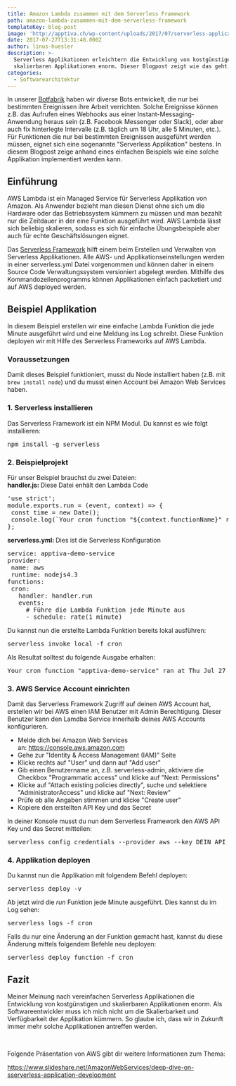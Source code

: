 ```yaml
---
title: Amazon Lambda zusammen mit dem Serverless Framework
path: amazon-lambda-zusammen-mit-dem-serverless-framework
templateKey: blog-post
image: 'http://apptiva.ch/wp-content/uploads/2017/07/serverless-application-development.jpg'
date: 2017-07-27T13:31:48.000Z
author: linus-huesler
description: >-
  Serverless Applikationen erleichtern die Entwicklung von kostgünstigen und
  skalierbaren Applikationen enorm. Dieser Blogpost zeigt wie das geht.
categories:
  - Softwarearchitektur
---
```


In unserer <a href="https://www.botfabrik.ch" target="_blank" rel="noopener">Botfabrik</a> haben wir diverse Bots entwickelt, die nur bei bestimmten Ereignissen ihre Arbeit verrichten. Solche Ereignisse können z.B. das Aufrufen eines Webhooks aus einer Instant-Messaging-Anwendung heraus sein (z.B. Facebook Messenger oder Slack), oder aber auch fix hinterlegte Intervalle (z.B. täglich um 18 Uhr, alle 5 Minuten, etc.). Für Funktionen die nur bei bestimmten Ereignissen ausgeführt werden müssen, eignet sich eine sogenannte "Serverless Applikation" bestens. In diesem Blogpost zeige anhand eines einfachen Beispiels wie eine solche Applikation implementiert werden kann.

<h2>Einführung</h2>
AWS Lambda ist ein Managed Service für Serverless Applikation von Amazon. Als Anwender bezieht man diesen Dienst ohne sich um die Hardware oder das Betriebssystem kümmern zu müssen und man bezahlt nur die Zeitdauer in der eine Funktion ausgeführt wird. AWS Lambda lässt sich beliebig skalieren, sodass es sich für einfache Übungsbeispiele aber auch für echte Geschäftslösungen eignet.

Das <a href="https://serverless.com/" target="_blank" rel="noopener">Serverless Framework</a> hilft einem beim Erstellen und Verwalten von Serverless Applikationen. Alle AWS- und Applikationseinstellungen werden in einer serverless.yml Datei vorgenommen und können daher in einem Source Code Verwaltungssystem versioniert abgelegt werden. Mithilfe des Kommandozeilenprogramms können Applikationen einfach packetiert und auf AWS deployed werden.

<h2>Beispiel Applikation</h2>
In diesem Beispiel erstellen wir eine einfache Lambda Funktion die jede Minute ausgeführt wird und eine Meldung ins Log schreibt. Diese Funktion deployen wir mit Hilfe des Serverless Frameworks auf AWS Lambda.
<h3>Voraussetzungen</h3>
Damit dieses Beispiel funktioniert, musst du Node installiert haben (z.B. mit <code>brew install node</code>) und du musst einen Account bei Amazon Web Services haben.
<h3>1. Serverless installieren</h3>
Das Serverless Framework ist ein NPM Modul. Du kannst es wie folgt installieren:
<pre>npm install -g serverless</pre>
<h3>2. Beispielprojekt</h3>
Für unser Beispiel brauchst du zwei Dateien:
<div><strong>handler.js: </strong>Diese Datei enhält den Lambda Code</div>
<div>
<div>
<pre><span>'use strict'</span><span>;</span>
<span>module.exports.run </span><span>=</span><span> (event, context) </span><span>=&gt;</span><span> {</span>
<span> </span><span>const</span><span> time </span><span>=</span><span> </span><span>new</span><span> Date();</span>
<span> console.log(</span><span>`Your cron function "</span><span>${</span><span>context.functionName</span><span>}</span><span>" ran at </span><span>${</span><span>time</span><span>}</span><span>. Yea!`</span><span>);</span>
<span>};</span></pre>
</div>
</div>
<strong>serverless.yml: </strong>Dies ist die Serverless Konfiguration
<div>
<pre><span>service</span><span>: </span><span>apptiva-demo-service</span>
<span>provider</span><span>:</span>
<span> </span><span>name</span><span>: </span><span>aws</span>
<span> </span><span>runtime</span><span>: </span><span>nodejs4.3</span>
<span>functions</span><span>:</span>
<span> </span><span>cron</span><span>:</span>
<span>   </span><span>handler</span><span>: </span><span>handler.run</span>
<span>   </span><span>events</span><span>:</span>
<span>     </span><span># Führe die Lambda Funktion jede Minute aus</span>
<span>     - </span><span>schedule</span><span>: </span><span>rate(1 minute)</span></pre>
<strong></strong>

</div>
<div>
<div>Du kannst nun die erstellte Lambda Funktion bereits lokal ausführen:</div>
<pre>serverless invoke local -f cron</pre>
<div>Als Resultat solltest du folgende Ausgabe erhalten:</div>
<pre>Your cron function "<span>apptiva-demo-service</span>" ran at Thu Jul 27 2017 11:42:03 GMT+0200 (CEST). Yea!</pre>
<h3>3. AWS Service Account einrichten</h3>
Damit das Serverless Framework Zugriff auf deinen AWS Account hat, erstellen wir bei AWS einen IAM Benutzer mit Admin Berechtigung. Dieser Benutzer kann den Lamdba Service innerhalb deines AWS Accounts konfigurieren.
<ul>
 	<li>Melde dich bei Amazon Web Services an: <a href="https://console.aws.amazon.com" target="_blank" rel="noopener">https://console.aws.amazon.com</a></li>
 	<li>Gehe zur "Identity &amp; Access Management (IAM)" Seite</li>
 	<li>Klicke rechts auf "User" und dann auf "Add user"</li>
 	<li>Gib einen Benutzername an, z.B. serverless-admin, aktiviere die Checkbox "Programmatic access" und klicke auf "Next: Permissions"</li>
 	<li>Klicke auf "Attach existing policies directly", suche und selektiere "AdministratorAccess" und klicke auf "Next: Review"</li>
 	<li>Prüfe ob alle Angaben stimmen und klicke "Create user"</li>
 	<li>Kopiere den erstellten API Key und das Secret</li>
</ul>
In deiner Konsole musst du nun dem Serverless Framework den AWS API Key und das Secret mitteilen:
<pre>serverless config credentials --provider aws --key DEIN_API_KEY --secret DEIN_SECRET</pre>
</div>
<h3>4. Applikation deployen</h3>
Du kannst nun die Applikation mit folgendem Befehl deployen:
<pre>serverless deploy -v</pre>
Ab jetzt wird die <em>run</em> Funktion jede Minute ausgeführt. Dies kannst du im Log sehen:
<pre>serverless logs -f cron</pre>
Falls du nur eine Änderung an der Funktion gemacht hast, kannst du diese Änderung mittels folgendem Befehle neu deployen:
<pre>serverless deploy function -f cron</pre>
<h2>Fazit</h2>
Meiner Meinung nach vereinfachen Serverless Applikationen die Entwicklung von kostgünstigen und skalierbaren Applikationen enorm. Als Softwareentwickler muss ich mich nicht um die Skalierbarkeit und Verfügbarkeit der Applikation kümmern. So glaube ich, dass wir in Zukunft immer mehr solche Applikationen antreffen werden.

&nbsp;

Folgende Präsentation von AWS gibt dir weitere Informationen zum Thema:

https://www.slideshare.net/AmazonWebServices/deep-dive-on-sserverless-application-development

&nbsp;
